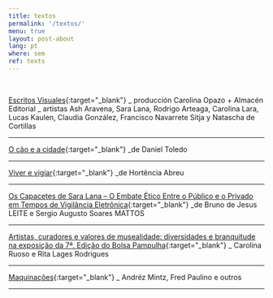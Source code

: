```yaml
---
title: textos
permalink: '/textos/'
menu: true
layout: post-about
lang: pt
where: sem
ref: texts
---
```


<br>

[Escritos Visuales](https://www.youtube.com/watch?v=9OjViGNR2vo){:target="_blank"}
_ producción Carolina Opazo + Almacén Editorial
_ artistas Ash Aravena, Sara Lana, Rodrigo Arteaga, Carolina Lara, Lucas Kaulen, Claudia González, Francisco Navarrete Sitja y Natascha de Cortillas

---


[O cão e a cidade](https://www.jaca.center/o-cao-e-a-cidade-2/){:target="_blank"}
_de Daniel Toledo

---


[Viver e vigiar](../assets/docs/viver-e-vigiar.pdf){:target="_blank"}
_de Hortência Abreu


---


[Os Capacetes de Sara Lana – O Embate Ético Entre o Público e o Privado em Tempos de Vigilância Eletrônica](../assets/docs/capacetes-de-sara-lana.pdf){:target="_blank"}
 _de Bruno de Jesus LEITE e Sergio Augusto Soares MATTOS

---


[Artistas, curadores e valores de musealidade: diversidades e branquitude na exposição da 7ª. Edição do Bolsa Pampulha](http://www.periodicos.udesc.br/index.php/percursos/article/view/1984724620442019035/pdf){:target="_blank"}
_ Carolina Ruoso e Rita Lages Rodrigues


---



[Maquinações](https://issuu.com/gambiologia/docs/maquinacoes){:target="_blank"}
_ Andréz Mintz, Fred Paulino e outros


---

